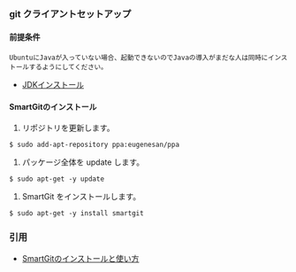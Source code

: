 ### git クライアントセットアップ
#### 前提条件
~~~~
UbuntuにJavaが入っていない場合、起動できないのでJavaの導入がまだな人は同時にインストールするようにしてください。
~~~~
- [JDKインストール](setup-JDK.md)

#### SmartGitのインストール
1. リポジトリを更新します。  
  ```
  $ sudo add-apt-repository ppa:eugenesan/ppa
  ```
1. パッケージ全体を update します。  
  ```
  $ sudo apt-get -y update
  ```

1. SmartGit をインストールします。  
  ```
  $ sudo apt-get -y install smartgit
  ```

### 引用
- [SmartGitのインストールと使い方](http://ry0.github.io/blog/2015/06/06/smart-git/)
